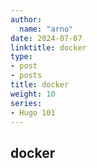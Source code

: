 ```yaml
---
author:
  name: "arno"
date: 2024-07-07
linktitle: docker
type:
- post
- posts
title: docker
weight: 10
series:
- Hugo 101
---
```



## docker 

